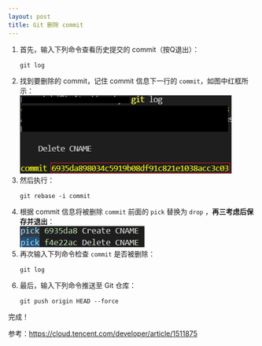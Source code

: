 ```yaml
---
layout: post
title: Git 删除 commit
---
```

1. 首先，输入下列命令查看历史提交的 commit（按Q退出）：
   ```
   git log
   ```
2. 找到要删除的 commit，记住 commit 信息下一行的 `commit`，如图中红框所示：  
   ![log](/assets/Git-Delete-Commit/log.png)
3. 然后执行：
   ```
   git rebase -i commit 
   ```
4. 根据 commit 信息将被删除 `commit` 前面的 `pick` 替换为 `drop` ，**再三考虑后保存并退出**：  
   ![pick](/assets/Git-Delete-Commit/pick.png)
5. 再次输入下列命令检查 `commit` 是否被删除：
   ```
   git log 
   ```
6. 最后，输入下列命令推送至 Git 仓库：
   ```
   git push origin HEAD --force
   ```
完成！

参考：https://cloud.tencent.com/developer/article/1511875